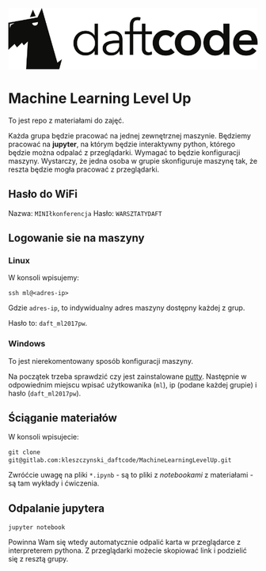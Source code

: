 ![logo](logo/DaftCode_logo_854x210.jpg)
# Machine Learning Level Up

To jest repo z materiałami do zajęć.

Każda grupa będzie pracować na jednej zewnętrznej maszynie. Będziemy pracować na 
**jupyter**, na którym będzie interaktywny python, którego będzie można odpalać
z przeglądarki. Wymagać to będzie konfiguracji maszyny. Wystarczy, że jedna 
osoba w grupie skonfiguruje maszynę tak, że reszta będzie mogła pracować z 
przeglądarki.

## Hasło do WiFi

Nazwa: `MINIłkonferencja`
Hasło: `WARSZTATYDAFT`

## Logowanie sie na maszyny

### Linux

W konsoli wpisujemy:

```
ssh ml@<adres-ip>
```
Gdzie `adres-ip`, to indywidualny adres maszyny dostępny każdej z grup.

Hasło to: `daft_ml2017pw`. 


### Windows

To jest nierekomentowany sposób konfiguracji maszyny.

Na początek trzeba sprawdzić czy jest zainstalowane [putty](http://www.putty.org/).
Następnie w odpowiednim miejscu wpisać użytkowanika (`ml`), ip (podane każdej grupie) i 
hasło (`daft_ml2017pw`).

## Ściąganie materiałów

W konsoli wpisujecie:
```
git clone git@gitlab.com:kleszczynski_daftcode/MachineLearningLevelUp.git
```

Zwróćcie uwagę na pliki `*.ipynb` - są to pliki z _notebookami_ z materiałami - 
są tam wykłady i ćwiczenia.

## Odpalanie jupytera

```
jupyter notebook
```

Powinna Wam się wtedy automatycznie odpalić karta w przeglądarce z interpreterem
pythona. Z przeglądarki możecie skopiować link i podzielić się z resztą grupy.

